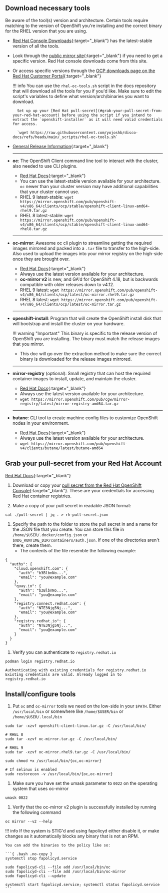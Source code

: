 ## Download necessary tools
Be aware of the tool(s) version and architecture. Certain tools require matching to the version of OpenShift you're installing and the correct binary for the RHEL version that you are using. 

- [Red Hat Console Downloads](https://console.redhat.com/openshift/downloads){:target="_blank"} has the latest-stable version of all the tools. 
- Look through the [public mirror site](https://mirror.openshift.com/pub/openshift-v4/x86_64/clients/ocp/){:target="_blank"} if you need to get a specific version. Red Hat console downloads come from this site.
- Or access specific versions through the [OCP downloads page on the Red Hat Customer Portal](https://access.redhat.com/downloads/content/290){:target="_blank"}

    !!! info
        You can use the `rhel-oc-tools.sh` script in the docs repository that will download all the tools for you if you'd like. Make sure to edit the script's variables to define what version/arch/binaries you want to download.

        Set up up your [Red Hat pull-secret](#grab-your-pull-secret-from-your-red-hat-account) before using the script if you intend to extract the `openshift-installer` as it will need valid credentials for access.
        
        `wget https://raw.githubusercontent.com/yojoshb/disco-docs/refs/heads/main/_scripts/rhel-oc-tools.sh`

- [General Release Information](https://console.redhat.com/openshift/releases){:target="_blank"}
  
  ---

- **oc**: The OpenShift Client command line tool to interact with the cluster, also needed to use CLI plugins.
    - [Red Hat Docs](https://docs.redhat.com/en/documentation/openshift_container_platform/4.17/html-single/cli_tools/index#cli-installing-cli_cli-developer-commands){:target="_blank"}
    - You can use the latest-stable version available for your architecture. `oc` newer than your cluster version may have additional capabilities that your cluster cannot use.
    - RHEL 9 latest-stable: `wget https://mirror.openshift.com/pub/openshift-v4/x86_64/clients/ocp/stable/openshift-client-linux-amd64-rhel9.tar.gz`
    - RHEL 8 latest-stable: `wget https://mirror.openshift.com/pub/openshift-v4/x86_64/clients/ocp/stable/openshift-client-linux-amd64-rhel8.tar.gz`
  ---

- **oc-mirror**: Awesome oc cli plugin to streamline getting the required images mirrored and packed into a `.tar` file to transfer to the high-side. Also used to upload the images into your mirror registry on the high-side once they are brought over.
    - [Red Hat Docs](https://docs.redhat.com/en/documentation/openshift_container_platform/4.18/html/disconnected_environments/mirroring-in-disconnected-environments#about-installing-oc-mirror-v2){:target="_blank"}
    - Always use the latest version available for your architecture.
    - **oc-mirror v2** is new, and GA'd for OpenShift 4.18, but is backwards compatible with older releases down to v4.12.
    - RHEL 9 latest: `wget https://mirror.openshift.com/pub/openshift-v4/x86_64/clients/ocp/latest/oc-mirror.rhel9.tar.gz`
    - RHEL 8 latest: `wget https://mirror.openshift.com/pub/openshift-v4/x86_64/clients/ocp/latest/oc-mirror.tar.gz`
  ---

- **openshift-install**: Program that will create the OpenShift install disk that will bootstrap and install the cluster on your hardware. 
    
    !!! warning "Important"
        This binary is specific to the release version of OpenShift you are installing. The binary must match the release images that you mirror.
    - This doc will go over the extraction method to make sure the correct binary is downloaded for the release images mirrored. 
  ---

- **mirror-registry** (optional): Small registry that can host the required container images to install, update, and maintain the cluster.
    - [Red Hat Docs](https://docs.redhat.com/en/documentation/openshift_container_platform/4.17/html/disconnected_environments/mirroring-in-disconnected-environments#installing-mirroring-creating-registry){:target="_blank"}
    - Always use the latest version available for your architecture.
    - `wget https://mirror.openshift.com/pub/cgw/mirror-registry/latest/mirror-registry-amd64.tar.gz`
  ---

- **butane**: CLI tool to create machine config files to customize OpenShift nodes in your environment. 
    - [Red Hat Docs](https://docs.redhat.com/en/documentation/openshift_container_platform/4.12/html/installation_configuration/installing-customizing#installation-special-config-butane-install_installing-customizing){:target="_blank"}
    - Always use the latest version available for your architecture.
    - `wget https://mirror.openshift.com/pub/openshift-v4/clients/butane/latest/butane-amd64`

## Grab your pull-secret from your Red Hat Account 
[Red Hat Docs](https://docs.redhat.com/en/documentation/openshift_container_platform/4.17/html/disconnected_environments/mirroring-in-disconnected-environments#installation-adding-registry-pull-secret_installing-mirroring-disconnected){:target="_blank"}

1. Download or copy your [pull secret from the Red Hat OpenShift Console](https://console.redhat.com/openshift/install/pull-secret){:target="_blank"}. These are your credentials for accessing Red Hat container registries.

1. Make a copy of your pull secret in readable JSON format:
```{ .bash }
cat ./pull-secret | jq . > rh-pull-secret.json
``` 

1. Specify the path to the folder to store the pull secret in and a name for the JSON file that you create. You can store this file in `/home/$USER/.docker/config.json` or `$XDG_RUNTIME_DIR/containers/auth.json`. If one of the directories aren't there, create them.
    - The contents of the file resemble the following example:
```{ .json .no-copy title="$XDG_RUNTIME_DIR/containers/auth.json" }
{
  "auths": {
    "cloud.openshift.com": {
      "auth": "b3BlbnNo...",
      "email": "you@example.com"
    },
    "quay.io": {
      "auth": "b3BlbnNo...",
      "email": "you@example.com"
    },
    "registry.connect.redhat.com": {
      "auth": "NTE3Njg5Nj...",
      "email": "you@example.com"
    },
    "registry.redhat.io": {
      "auth": "NTE3Njg5Nj...",
      "email": "you@example.com"
    }
  }
}
```

1. Verify you can authenticate to `registry.redhat.io`
```{ .bash }
podman login registry.redhat.io
```
```{ . .no-copy title="Example Output" }
Authenticating with existing credentials for registry.redhat.io
Existing credentials are valid. Already logged in to registry.redhat.io
```

## Install/configure tools

1. Put `oc` and `oc-mirror` tools we need on the low-side in your `$PATH`. Either `/usr/local/bin` or somewhere like `/home/$USER/bin` or `/home/$USER/.local/bin`
```{ .bash .no-copy }
sudo tar -xzvf openshift-client-linux.tar.gz -C /usr/local/bin/

# RHEL 8
sudo tar -xzvf oc-mirror.tar.gz -C /usr/local/bin/

# RHEL 9
sudo tar -xzvf oc-mirror.rhel9.tar.gz -C /usr/local/bin/

sudo chmod +x /usr/local/bin/{oc,oc-mirror}

# If selinux is enabled
sudo restorecon -v /usr/local/bin/{oc,oc-mirror}
```
1. Make sure you have set the umask parameter to `0022` on the operating system that uses oc-mirror
```{ .bash }
umask 0022
```

1. Verify that the oc-mirror v2 plugin is successfully installed by running the following command
```{ .bash }
oc mirror --v2 --help
```

!!! info
    If the system is STIG'd and using fapolicyd either disable it, or make changes as it automatically blocks any binary that is not an RPM.

    You can add the binaries to the policy like so:
    
    ```{ .bash .no-copy }
    systemctl stop fapolicyd.service
    
    sudo fapolicyd-cli --file add /usr/local/bin/oc
    sudo fapolicyd-cli --file add /usr/local/bin/oc-mirror
    sudo fapolicyd-cli --update
    
    systemctl start fapolicyd.service; systemctl status fapolicyd.service
    ```